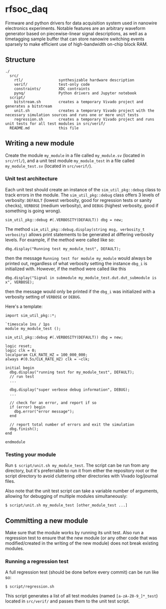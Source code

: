 # rfsoc_daq

Firmware and python drivers for data acquisition system used in nanowire electronics experiments.
Notable features are an arbitrary waveform generator based on piecewise-linear signal descriptions, as well as a timetagging sample buffer that can store nanowire switching events sparsely to make efficient use of high-bandwidth on-chip block RAM.

## Structure

```
./
  src/
    rtl/                synthesizable hardware description
    verif/              test-only code
    constraints/        XDC contraints
    pynq/               Python drivers and Jupyter notebook
  script/
    bitstream.sh        creates a temporary Vivado project and generates a bitstream
    unit.sh             creates a temporary Vivado project with the necessary simulation sources and runs one or more unit tests
    regression.sh       creates a temporary Vivado project and runs unit tests for all test modules in src/verif/
  README.md             this file
```
## Writing a new module

Create the module `my_module` in a file called `my_module.sv` (located in `src/rtl/`), and a unit test module `my_module_test` in a file called `my_module_test.sv` (located in `src/verif/`).

### Unit test architecture

Each unit test should create an instance of the `sim_util_pkg::debug` class to track errors in the module.
The `sim_util_pkg::debug` class offers 3 levels of verbosity: `DEFAULT` (lowest verbosity, good for regression tests or sanity checks), `VERBOSE` (medium verbosity), and `DEBUG` (highest verbosity, good if something is going wrong).

```
sim_util_pkg::debug #(.VERBOSITY(DEFAULT)) dbg = new;
```

The method `sim_util_pkg::debug.display(string msg, verbosity_t verbosity)` allows print statements to be generated at differing verbosity levels.
For example, if the method were called like so:

```
dbg.display("Running test my_module_test", DEFAULT);
```

then the message `Running test for module my_module` would always be printed out, regardless of what verbosity setting the instance `dbg_i` is initialized with.
However, if the method were called like this

```
dbg.display("Signal in submodule my_module_test.dut.dut_submodule is x", VERBOSE);
```

then the message would only be printed if the `dbg_i` was initialized with a verbosity setting of `VERBOSE` or `DEBUG`.

Here's a template:
```
import sim_util_pkg::*;

`timescale 1ns / 1ps
module my_module_test ();

sim_util_pkg::debug #(.VERBOSITY(DEFAULT)) dbg = new;

logic reset;
logic clk = 0;
localparam CLK_RATE_HZ = 100_000_000;
always #(0.5s/CLK_RATE_HZ) clk = ~clk;

initial begin
  dbg.display("running test for my_module_test", DEFAULT);
  // run test
  ...

  dbg.display("super verbose debug information", DEBUG);
  ...

  // check for an error, and report if so
  if (error) begin
    dbg.error("error message");
  end

  // report total number of errors and exit the simulation
  dbg.finish();
end

endmodule
```

### Testing your module

Run `$ script/unit.sh my_module_test`. The script can be run from any directory, but it's preferrable to run it from either the repository root or the script directory to avoid cluttering other directories with Vivado log/journal files.

Also note that the unit test script can take a variable number of arguments, allowing for debugging of multiple modules simultaneously:

```
$ script/unit.sh my_module_test [other_module_test ...]
```

## Committing a new module

Make sure that the module works by running its unit test.
Also run a regression test to ensure that the new module (or any other code that was modified/created in the writing of the new module) does not break existing modules.

### Running a regression test

A full regression test (should be done before every commit) can be run like so:

```
$ script/regression.sh
```

This script generates a list of all test modules (named `[a-zA-Z0-9_]*_test`) located in `src/verif/` and passes them to the unit test script.
